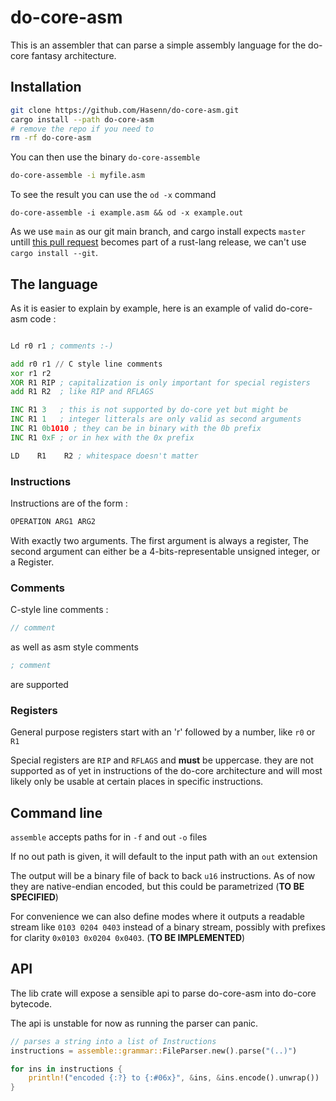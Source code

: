 # do-core-asm

This is an assembler that can parse a simple assembly language
for the do-core fantasy architecture.

## Installation

```sh
git clone https://github.com/Hasenn/do-core-asm.git
cargo install --path do-core-asm
# remove the repo if you need to
rm -rf do-core-asm
```
You can then use the binary `do-core-assemble`
```sh
do-core-assemble -i myfile.asm
```
To see the result you can use the `od -x` command
```
do-core-assemble -i example.asm && od -x example.out
```

As we use `main` as our git main branch, and cargo install expects `master` untill [this pull request](https://github.com/rust-lang/cargo/pull/9133) becomes part of a rust-lang release, we can't use `cargo install --git`.



## The language

As it is easier to explain by example, here is an example of valid do-core-asm code :

```asm

Ld r0 r1 ; comments :-)

add r0 r1 // C style line comments
xor r1 r2
XOR R1 RIP ; capitalization is only important for special registers
add R1 R2  ; like RIP and RFLAGS

INC R1 3   ; this is not supported by do-core yet but might be
INC R1 1   ; integer litterals are only valid as second arguments 
INC R1 0b1010 ; they can be in binary with the 0b prefix
INC R1 0xF ; or in hex with the 0x prefix

LD    R1    R2 ; whitespace doesn't matter    
```

### Instructions

Instructions are of the form :

```asm
OPERATION ARG1 ARG2
```

With exactly two arguments. The first argument is always a register, The second argument can either be a 4-bits-representable unsigned integer, or a Register.

### Comments

C-style line comments :
```c
// comment
```
as well as asm style comments
```asm
; comment
```
are supported

### Registers

General purpose registers start with an 'r' followed by a number, like `r0` or `R1`

Special registers are `RIP` and `RFLAGS` and **must** be uppercase. they are not supported as of yet in instructions of the do-core architecture and will most likely only be usable at certain places in specific instructions.

## Command line


`assemble` accepts paths for in `-f` and out `-o` files

If no out path is given, it will default to the input path with an `out` extension

The output will be a binary file of back to back `u16` instructions. As of now they are native-endian encoded, but this could be parametrized (**TO BE SPECIFIED**)

For convenience we can also define modes where it outputs a readable stream like `0103 0204 0403` instead of a binary stream, possibly with prefixes for clarity `0x0103 0x0204 0x0403`. (**TO BE IMPLEMENTED**)

## API

The lib crate will expose a sensible api to parse do-core-asm into do-core bytecode.

The api is unstable for now as running the parser can panic.

```rust
// parses a string into a list of Instructions
instructions = assemble::grammar::FileParser.new().parse("(..)")

for ins in instructions {
    println!("encoded {:?} to {:#06x}", &ins, &ins.encode().unwrap())
}
```




